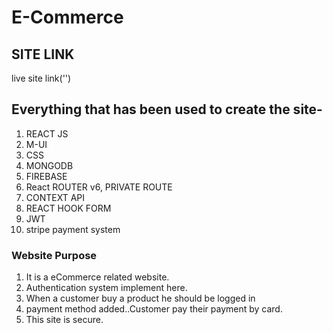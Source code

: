 # E-Commerce

## SITE LINK

live site link('')

## Everything that has been used to create the site-

1. REACT JS
2. M-UI
3. CSS
4. MONGODB
5. FIREBASE
6. React ROUTER v6, PRIVATE ROUTE
7. CONTEXT API
8. REACT HOOK FORM
9. JWT
10. stripe payment system

### Website Purpose

1. It is a eCommerce related website.
2. Authentication system implement here.
3. When a customer buy a product he should be logged in
4. payment method added..Customer pay their payment by card.
5. This site is secure.
